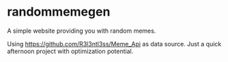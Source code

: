 # randommemegen

A simple website providing you with random memes.    

Using https://github.com/R3l3ntl3ss/Meme_Api as data source.
Just a quick afternoon project with optimization potential.
